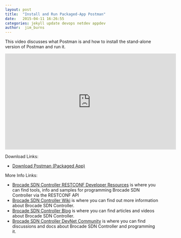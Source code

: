 ```yaml
---
layout: post
title:  "Install and Run Packaged-App Postman"
date:   2015-04-11 16:26:55
categories: jekyll update devops netdev appdev
author:  jim_burns
---
```


This video discusses what Postman is and how to install the stand-alone version of Postman and run it.

<iframe width="560" height="315" src="https://www.youtube.com/embed/glDbM7v4qIo" frameborder="0" allowfullscreen></iframe>

Download Links:

 * <a href="https://www.google.com/url?sa=t&rct=j&q=&esrc=s&source=web&cd=1&ved=0CB4QFjAA&url=https%3A%2F%2Fchrome.google.com%2Fwebstore%2Fdetail%2Fpostman-rest-client-packa%2Ffhbjgbiflinjbdggehcddcbncdddomop%3Fhl%3Den&ei=IaEpVZywG6K1sATz44GYBg&usg=AFQjCNHKEjKwq3K5Gs49WqZsQSokDjqH0w&bvm=bv.90491159,d.cWc" target="_blank">Download Postman (Packaged App)</a>


More Info Links:

 * <a href="https://github.com/BRCDcomm/BVC/wiki/RESTCONF-Developer-Resources" target="_blank">Brocade SDN Controller RESTCONF Developer Resources</a> is where you can find tools, info and samples for programming Brocade SDN Controller via the RESTCONF API
 * <a href="https://github.com/BRCDcomm/BVC/wiki" target="_blank">Brocade SDN Controller Wiki</a> is where you can find out more information about Brocade SDN Controller.
 * <a href="https://brcdcomm.github.io/BVC/" target="_blank">Brocade SDN Controller Blog</a> is where you can find articles and videos about Brocade SDN Controller.
 * <a href="http://community.brocade.com/t5/DevNet/ct-p/APISupport" target="_blank">Brocade SDN Controller DevNet Community</a> is where you can find discussions and docs about Brocade SDN Controller and programming it.

[InstallBVC]: http://brcdcomm.github.io/BVC/jekyll/update/devops/netdev/appdev/2015/01/19/install-brocade-vyatta-controller.html
[ProgramOpenFlow]: http://brcdcomm.github.io/BVC/jekyll/update/devops/netdev/appdev/2015/02/10/restconf-app-1.html
